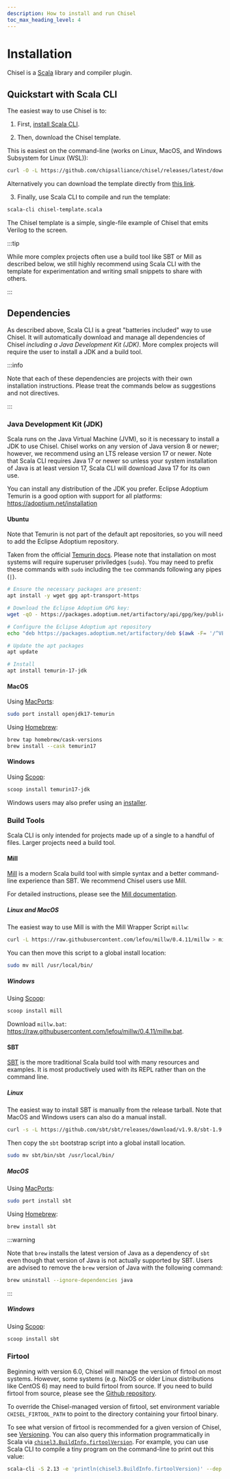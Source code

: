 ```yaml
---
description: How to install and run Chisel
toc_max_heading_level: 4
---
```


# Installation

Chisel is a [Scala](https://www.scala-lang.org/) library and compiler plugin.

## Quickstart with Scala CLI

The easiest way to use Chisel is to:

1. First, [install Scala CLI](https://scala-cli.virtuslab.org/install).

2. Then, download the Chisel template.

This is easiest on the command-line (works on Linux, MacOS, and Windows Subsystem for Linux (WSL)):
```bash
curl -O -L https://github.com/chipsalliance/chisel/releases/latest/download/chisel-template.scala
```

Alternatively you can download the template directly from [this link](https://github.com/chipsalliance/chisel/releases/latest/download/chisel-template.scala).

3. Finally, use Scala CLI to compile and run the template:
```bash
scala-cli chisel-template.scala
```

The Chisel template is a simple, single-file example of Chisel that emits Verilog to the screen.

:::tip

While more complex projects often use a build tool like SBT or Mill as described below,
we still highly recommend using Scala CLI with the template for experimentation and
writing small snippets to share with others.

:::

## Dependencies

As described above, Scala CLI is a great "batteries included" way to use Chisel.
It will automatically download and manage all dependencies of Chisel _including a Java Development Kit (JDK)_.
More complex projects will require the user to install a JDK and a build tool.

:::info

Note that each of these dependencies are projects with their own installation instructions.
Please treat the commands below as suggestions and not directives.

:::

### Java Development Kit (JDK)

Scala runs on the Java Virtual Machine (JVM), so it is necessary to install a JDK to use Chisel.
Chisel works on any version of Java version 8 or newer; however, we recommend using an LTS release version 17 or newer.
Note that Scala CLI requires Java 17 or newer so unless your system installation of Java is at least version 17, Scala CLI will download Java 17 for its own use.

You can install any distribution of the JDK you prefer.
Eclipse Adoptium Temurin is a good option with support for all platforms: https://adoptium.net/installation

#### Ubuntu

Note that Temurin is not part of the default apt repositories, so you will need to add the Eclipse Adoptium repository.

Taken from the official [Temurin docs](https://adoptium.net/installation/linux/).
Please note that installation on most systems will require superuser priviledges (`sudo`).
You may need to prefix these commands with `sudo` including the `tee` commands following any pipes (`|`).

```sh
# Ensure the necessary packages are present:
apt install -y wget gpg apt-transport-https

# Download the Eclipse Adoptium GPG key:
wget -qO - https://packages.adoptium.net/artifactory/api/gpg/key/public | gpg --dearmor | tee /etc/apt/trusted.gpg.d/adoptium.gpg > /dev/null

# Configure the Eclipse Adoptium apt repository
echo "deb https://packages.adoptium.net/artifactory/deb $(awk -F= '/^VERSION_CODENAME/{print$2}' /etc/os-release) main" | tee /etc/apt/sources.list.d/adoptium.list

# Update the apt packages
apt update

# Install
apt install temurin-17-jdk
```

#### MacOS

Using [MacPorts](https://www.macports.org):
```sh
sudo port install openjdk17-temurin
```

Using [Homebrew](https://brew.sh):
```sh
brew tap homebrew/cask-versions
brew install --cask temurin17
```

#### Windows

Using [Scoop](https://scoop.sh):
```sh
scoop install temurin17-jdk
```

Windows users may also prefer using an [installer](https://adoptium.net/temurin/releases/?version=17&os=windows&arch=x86&package=jdk).


### Build Tools

Scala CLI is only intended for projects made up of a single to a handful of files.
Larger projects need a build tool.

#### Mill

[Mill](https://mill-build.com) is a modern Scala build tool with simple syntax and a better command-line experience than SBT.
We recommend Chisel users use Mill.

For detailed instructions, please see the [Mill documentation](https://mill-build.com/mill/Intro_to_Mill.html).

##### Linux and MacOS

The easiest way to use Mill is with the Mill Wrapper Script `millw`:

```sh
curl -L https://raw.githubusercontent.com/lefou/millw/0.4.11/millw > mill && chmod +x mill
```

You can then move this script to a global install location:

```sh
sudo mv mill /usr/local/bin/
```

##### Windows

Using [Scoop](https://scoop.sh):
```sh
scoop install mill
```

<!-- TODO flesh this out -->
Download `millw.bat`: https://raw.githubusercontent.com/lefou/millw/0.4.11/millw.bat.

#### SBT

[SBT](https://www.scala-sbt.org) is the more traditional Scala build tool with many resources and examples.
It is most productively used with its REPL rather than on the command line.

##### Linux

The easiest way to install SBT is manually from the release tarball.
Note that MacOS and Windows users can also do a manual install.

```sh
curl -s -L https://github.com/sbt/sbt/releases/download/v1.9.8/sbt-1.9.8.tgz | tar xvz
```

Then copy the `sbt` bootstrap script into a global install location.

```sh
sudo mv sbt/bin/sbt /usr/local/bin/
```

##### MacOS

Using [MacPorts](https://www.macports.org):
```sh
sudo port install sbt
```

Using [Homebrew](https://brew.sh/):

```sh
brew install sbt
```

:::warning

Note that `brew` installs the latest version of Java as a dependency of `sbt` even though that version of Java is not actually supported by SBT.
Users are advised to remove the `brew` version of Java with the following command:

```sh
brew uninstall --ignore-dependencies java
```

:::

##### Windows

Using [Scoop](https://scoop.sh):
```sh
scoop install sbt
```

### Firtool

Beginning with version 6.0, Chisel will manage the version of firtool on most systems.
However, some systems (e.g. NixOS or older Linux distributions like CentOS 6) may need to build firtool from source.
If you need to build firtool from source, please see the [Github repository](https://github.com/llvm/circt).

To override the Chisel-managed version of firtool, set environment variable `CHISEL_FIRTOOL_PATH` to point to the directory containing your firtool binary.

To see what version of firtool is recommended for a given version of Chisel, see [Versioning](appendix/versioning#firtool-version).
You can also query this information programmatically in Scala via [`chisel3.BuildInfo.firtoolVersion`](https://javadoc.io/doc/org.chipsalliance/chisel_2.13/latest/chisel3/BuildInfo$.html).
For example, you can use Scala CLI to compile a tiny program on the command-line to print out this value:

```bash
scala-cli -S 2.13 -e 'println(chisel3.BuildInfo.firtoolVersion)' --dep org.chipsalliance::chisel:6.0.0
```
